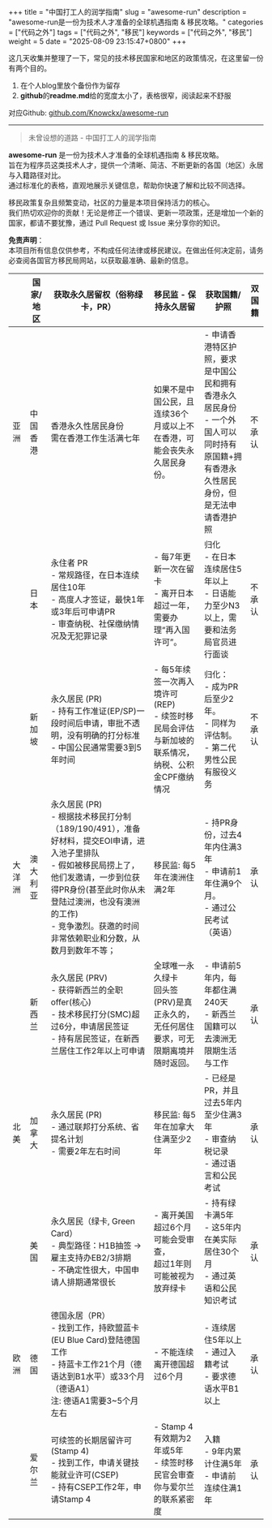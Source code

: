 +++
title = "中国打工人的润学指南"
slug = "awesome-run"
description = "awesome-run是一份为技术人才准备的全球机遇指南 & 移民攻略。"
categories = ["代码之外"]
tags = ["代码之外", "移民"]
keywords = ["代码之外", "移民"]
weight = 5
date = "2025-08-09 23:15:47+0800"
+++

这几天收集并整理了一下，常见的技术移民国家和地区的政策情况，在这里留一份有两个目的。

1. 在个人blog里放个备份作为留存
2. **github**的**readme.md**给的宽度太小了，表格很窄，阅读起来不舒服


对应Github: [github.com/Knowckx/awesome-run](https://github.com/Knowckx/awesome-run)

---

> 未曾设想的道路 - 中国打工人的润学指南

**awesome-run** 是一份为技术人才准备的全球机遇指南 & 移民攻略。  
旨在为程序员这类技术人才，提供一个清晰、简洁、不断更新的各国（地区）永居与入籍路径对比。  
通过标准化的表格，直观地展示关键信息，帮助你快速了解和比较不同选择。  

移民政策复杂且频繁变动，社区的力量是本项目保持活力的核心。  
我们热切欢迎你的贡献！无论是修正一个错误、更新一项政策，还是增加一个新的国家，都请不要犹豫，通过 Pull Request 或 Issue 来分享你的知识。

**免责声明**：   
本项目所有信息仅供参考，不构成任何法律或移民建议。在做出任何决定前，请务必查阅各国官方移民局网站，以获取最准确、最新的信息。 



|     | 国家/地区 | 获取永久居留权（俗称绿卡，PR）                                                                                                                                      | 移民监 - 保持永久居留                                              | 获取国籍/护照                                              | 双国籍                                    |
| --- | ----- | ----------------------------------------------------------------------------------------------------------------------------------------------------- | --------------------------------------------------------- | ---------------------------------------------------- | -------------------------------------- |
| 亚洲  | 中国香港  | 香港永久性居民身份<br>需在香港工作生活满七年                                                                                                                              | 如果不是中国公民，且连续36个月或以上不在香港，可能会丧失永久居民身份。                      | - 申请香港特区护照，要求是中国公民和拥有香港永久居民身份<br> - 一个外国人可以同时持有原国籍+拥有香港永久性居民身份，但是无法申请香港护照                      | 不承认<br> |
|     | 日本    | 永住者 PR<br>- 常规路径，在日本连续居住10年<br>- 高度人才签证，最快1年或3年后可申请PR<br>- 审查纳税、社保缴纳情况及无犯罪记录                                                                          | - 每7年更新一次在留卡<br>- 离开日本超过一年，需要办理“再入国许可”。                   | 归化<br>- 在日本连续居住5年以上<br>- 日语能力至少N3以上，需要和法务局官员进行面谈<br> | 不承认                                    |
|     | 新加坡   | 永久居民 (PR)<br>- 持有工作准证(EP/SP)一段时间后申请，审批不透明，没有明确的打分标准<br>- 中国公民通常需要3到5年时间<br>                                                                           | - 每5年续签一次再入境许可(REP)<br>- 续签时移民局会评估与新加坡的联系情况，纳税、公积金CPF缴纳情况 | 归化：<br>- 成为PR后至少2年。<br>- 同样为评估制。<br>- 第二代男性公民有服役义务   | 不承认                                    |
| 大洋洲 | 澳大利亚  | 永久居民 (PR)<br>- 根据技术移民打分制（189/190/491），准备好材料，提交EOI申请，进入池子里排队<br>- 假如被移民局捞上了，他们发邀请，一步到位获得PR身份(甚至此时你从未登陆过澳洲，也没有澳洲的工作)<br>- 竞争激烈。获邀的时间非常依赖职业和分数，从数月到数年不等； | 移民监: 每5年在澳洲住满2年                                           | - 持PR身份，过去4年内住满3年<br>- 申请前1年住满9个月。<br>- 通过公民考试（英语）   | 承认                                     |
|     | 新西兰   | 永久居民 (PRV)<br>- 获得新西兰的全职offer(核心)<br>- 技术移民打分(SMC)超过6分，申请居民签证<br>- 持有居民签证，在新西兰居住工作2年以上可申请                                                             | 全球唯一永久绿卡<br>回头签(PRV)是真正永久的，无任何居住要求，可无限期离境并随时返回。           | - 申请前5年内，每年都住满240天<br>- 新西兰国籍可以去澳洲无限期生活与工作           | 承认                                     |
| 北美  | 加拿大   | 永久居民 (PR)<br>- 通过联邦打分系统、省提名计划<br>- 需要2年左右时间                                                                                                           | 移民监: 每5年在加拿大住满至少2年                                        | - 已经是PR，并且过去5年内至少住满3年<br>- 审查纳税记录<br>- 通过语言和公民考试     | 承认                                     |
|     | 美国    | 永久居民（绿卡, Green Card）<br>- 典型路径：H1B抽签 -> 雇主支持办EB2/3排期<br>- 不确定性很大，中国申请人排期通常很长                                                                          | - 离开美国超过6个月可能会受审查，<br>超过1年则可能被视为放弃绿卡                      | - 持有绿卡满5年<br>- 这5年内在美实际居住30个月<br>- 通过英语和公民知识考试       | 承认                                     |
| 欧洲  | 德国    | 德国永居（PR）<br>- 找到工作，持欧盟蓝卡 (EU Blue Card)登陆德国工作<br>- 持蓝卡工作21个月（德语达到B1水平）或33个月（德语A1）<br>注: 德语A1需要3~5个月左右<br>                                             | - 不能连续离开德国超过6个月                                           | - 连续居住5年以上<br>- 通过入籍考试<br>- 要求德语水平B1以上               | 承认                                     |
|     | 爱尔兰   | 可续签的长期居留许可 (Stamp 4)<br>- 找到工作，申请关键技能就业许可(CSEP)<br>- 持有CSEP工作2年，申请Stamp 4<br>                                                                         | - Stamp 4 有效期为2年或5年<br>- 续签时移民官会审查你与爱尔兰的联系紧密度             | 入籍<br>- 9年内累计住满5年<br>- 申请前连续住满1年<br>                 | 承认                                     |

